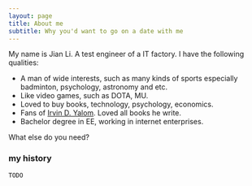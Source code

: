 ```yaml
---
layout: page
title: About me
subtitle: Why you'd want to go on a date with me
---
```


My name is Jian Li. A test engineer of a IT factory. I have the following qualities:

- A man of wide interests, such as many kinds of sports especially badminton, psychology, astronomy and etc.
- Like video games, such as DOTA, MU.
- Loved to buy books, technology, psychology, economics.
- Fans of [Irvin D. Yalom](https://en.wikipedia.org/wiki/Irvin_D._Yalom). Loved all books he write.
- Bachelor degree in EE, working in internet enterprises.

What else do you need?

### my history

`TODO`
